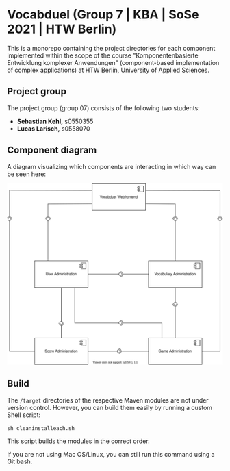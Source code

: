 # Vocabduel (Group 7 | KBA | SoSe 2021 | HTW Berlin)

This is a monorepo containing the project directories for each component implemented within the scope of the course
"Komponentenbasierte Entwicklung komplexer Anwendungen" (component-based implementation of complex applications)
at HTW Berlin, University of Applied Sciences.

## Project group

The project group (group 07) consists of the following two students:

[comment]: <> (TODO: Add student number)

- **Sebastian Kehl,** s0550355
- **Lucas Larisch,** s0558070

## Component diagram

A diagram visualizing which components are interacting in which way can be seen here:

![Components diagram (./components_diagram.svg)](./components_diagram.svg)

## Build

The `/target` directories of the respective Maven modules are not under version control. However, you can build them easily by running a custom Shell script:

```shell
sh cleaninstalleach.sh
```

This script builds the modules in the correct order.

If you are not using Mac OS/Linux, you can still run this command using a Git bash.
